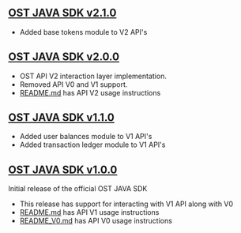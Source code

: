 [OST JAVA SDK v2.1.0](https://github.com/ostdotcom/ost-sdk-java/tree/v2.0.0)
---

* Added base tokens module to V2 API's

[OST JAVA SDK v2.0.0](https://github.com/ostdotcom/ost-sdk-java/tree/v2.0.0)
---

* OST API V2 interaction layer implementation.
* Removed API V0 and V1 support.
* [README.md](README.md) has API V2 usage instructions

[OST JAVA SDK v1.1.0](https://github.com/ostdotcom/ost-sdk-java/tree/v1.1.0)
---

* Added user balances module to V1 API's
* Added transaction ledger module to V1 API's

[OST JAVA SDK v1.0.0](https://github.com/ostdotcom/ost-sdk-java/tree/v1.0.0)
---

Initial release of the official OST JAVA SDK<br />
* This release has support for interacting with V1 API along with V0
* [README.md](README.md) has API V1 usage instructions
* [README_V0.md](README.md) has API V0 usage instructions
